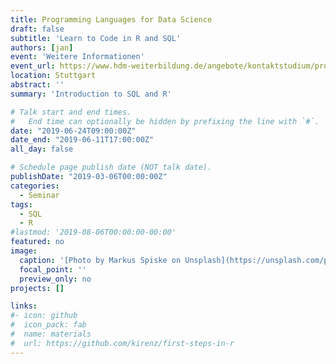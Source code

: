 ```yaml
---
title: Programming Languages for Data Science
draft: false
subtitle: 'Learn to Code in R and SQL'
authors: [jan]
event: 'Weitere Informationen'
event_url: https://www.hdm-weiterbildung.de/angebote/kontaktstudium/programming-languages-for-ds
location: Stuttgart
abstract: ''
summary: 'Introduction to SQL and R'

# Talk start and end times.
#   End time can optionally be hidden by prefixing the line with `#`.
date: "2019-06-24T09:00:00Z"
date_end: "2019-06-11T17:00:00Z"
all_day: false

# Schedule page publish date (NOT talk date).
publishDate: "2019-03-06T00:00:00Z"
categories:
  - Seminar
tags:
  - SQL
  - R
#lastmod: '2019-08-06T00:00:00-00:00'
featured: no
image:
  caption: '[Photo by Markus Spiske on Unsplash](https://unsplash.com/photos/8OyKWQgBsKQ)'
  focal_point: ''
  preview_only: no
projects: []

links:
#- icon: github
#  icon_pack: fab
#  name: materials
#  url: https://github.com/kirenz/first-steps-in-r
---
```


